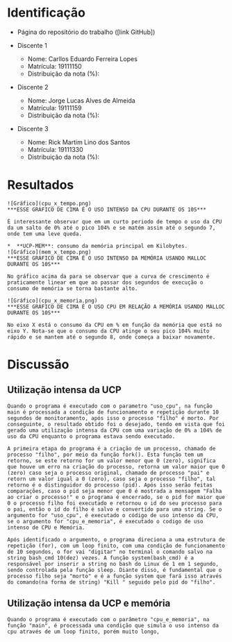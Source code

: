 # Identificação

* Página do repositório do trabalho ([link GitHub]) 

* Discente 1
	* Nome: Carllos Eduardo Ferreira Lopes
	* Matrícula: 19111150
	* Distribuição da nota (%): 
* Discente 2
	* Nome: Jorge Lucas Alves de Almeida
	* Matrícula: 19111159
	* Distribuição da nota (%): 
* Discente 3
	* Nome: Rick Martim Lino dos Santos
	* Matrícula: 19111330
	* Distribuição da nota (%): 		
	
# Resultados

	![Gráfico](cpu_x_tempo.png)  
	***ESSE GRÁFICO DE CIMA É O USO INTENSO DA CPU DURANTE OS 10S***
	
	É interessante observar que em um curto periodo de tempo o uso da CPU da um salto de 0% até o pico 104% e se matém assim até o segundo 7, onde tem uma leve queda.
	
	*  **UCP-MEM**: consumo da memória principal em Kilobytes.
	![Gráfico](mem_x_tempo.png)  
	***ESSE GRÁFICO DE CIMA É O USO INTENSO DA MEMÓRIA USANDO MALLOC DURANTE OS 10S***
	
	No gráfico acima da para se observar que a curva de crescimento é praticamente linear em que ao passar dos segundos de execução o consumo de memória se torna bastante alto.
	
	![Gráfico](cpu_x_memoria.png)  
	***ESSE GRÁFICO DE CIMA É O USO CPU EM RELAÇÃO A MEMÓRIA USANDO MALLOC DURANTE OS 10S***
	
	No eixo X está o consumo da CPU em % em função da memória que está no eixo Y. Nota-se que o consumo da CPU atinge o seu pico 104% muito rápido e se mantem até o segundo 8, onde começa a baixar novamente.
	

# Discussão

## Utilização intensa da UCP

	Quando o programa é executado com o parametro "uso_cpu", na função main é processada a condição de funcionamento e repetição durante 10 segundos de monitoramento, após isso o processo "filho" é morto. Por conseguinte, o resultado obtido foi o desejado, tendo em vista que foi gerado uma utilização intensa da CPU com uma variação de 0% a 104% de uso da CPU enquanto o programa estava sendo executado.
	
	A primeira etapa do programa é a criação de um processo, chamado de processo "filho", por meio da função fork(). Esta função tem um retorno, se este retorno for um valor menor que 0 (zero), significa que houve um erro na criação do processo, retorna um valor maior que 0 (zero) caso seja o processo original, chamado de processo "pai" e retorn um valor igual a 0 (zero), caso seja o processo "filho", tal retorno é o distinguidor do processo (pid). Após isso serão feitas comparações, caso o pid seja menor que 0 é mostrada a mensagem "Falha ao criar o processo!" e o programa é encerrado, se o pid for maior que 0 o processo filho foi executado e retornou o id do seu processo para o pai, então o id do filho é salvo e convertido para uma string. Se o argumento for "uso_cpu", é executado o código de uso intenso da CPU, se o argumento for "cpu_e_memoria", é executado o codigo de uso intenso de CPU e Memória.
	
	Após identificado o argumento, o programa direciona a uma estrutura de repetição (for), com um loop finito, com uma condição de funcionamento de 10 segundos, o for vai "digitar" no terminal o comando salvo na string bash_cmd 10(dez) vezes. A função system(bash_cmd) é a responsável por inserir a string no bash do Linux de 1 em 1 segundo, sendo controlada pela função sleep. Diante disso, é fundamental que o processo filho seja "morto" e é a função system que fará isso através do comando(na forma de string) "Kill " seguido pelo pid do "filho". 
	
	

## Utilização intensa da UCP e memória

	Quando o programa é executado com o parâmetro "cpu_e_memoria", na função "main", é processada uma condição que simula o uso intenso da cpu através de um loop finito, porém muito longo, 

